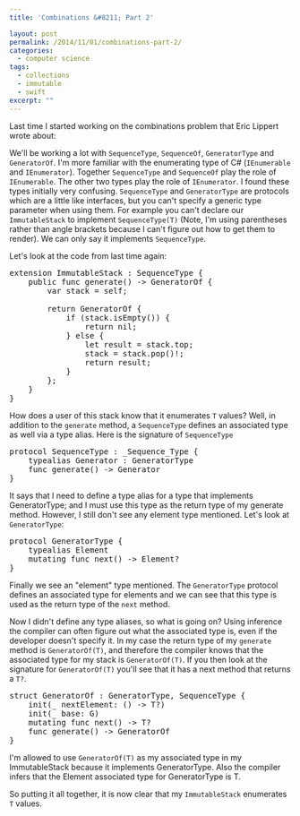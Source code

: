 ```yaml
---
title: 'Combinations &#8211; Part 2'

layout: post
permalink: /2014/11/01/combinations-part-2/
categories:
  - computer science
tags:
  - collections
  - immutable
  - swift
excerpt: ""
---
```

Last time I started working on the combinations problem that Eric Lippert wrote about: [][1]

We'll be working a lot with `SequenceType`, `SequenceOf`, `GeneratorType` and `GeneratorOf`. I'm more familiar with the enumerating type of C# (`IEnumerable` and `IEnumerator`). Together `SequenceType` and `SequenceOf` play the role of `IEnumerable`. The other two types play the role of `IEnumerator`. I found these types initially very confusing. `SequenceType` and `GeneratorType` are protocols which are a little like interfaces, but you can't specify a generic type parameter when using them. For example you can't declare our `ImmutableStack` to implement `SequenceType(T)` (Note, I'm using parentheses rather than angle brackets because I can't figure out how to get them to render). We can only say it implements `SequenceType`.

Let's look at the code from last time again:

<pre class="brush: swift; title: ; notranslate" title="">extension ImmutableStack : SequenceType {
    public func generate() -> GeneratorOf<T> {
        var stack = self;

        return GeneratorOf {
            if (stack.isEmpty()) {
                return nil;
            } else {
                let result = stack.top;
                stack = stack.pop()!;
                return result;
            }
        };
    }
}
</pre>

How does a user of this stack know that it enumerates `T` values? Well, in addition to the `generate` method, a `SequenceType` defines an associated type as well via a type alias. Here is the signature of `SequenceType`

<pre class="brush: swift; title: ; notranslate" title="">protocol SequenceType : _Sequence_Type {
    typealias Generator : GeneratorType
    func generate() -> Generator
}
</pre>

It says that I need to define a type alias for a type that implements GeneratorType; and I must use this type as the return type of my generate method. However, I still don't see any element type mentioned. Let's look at `GeneratorType`:

<pre class="brush: swift; title: ; notranslate" title="">protocol GeneratorType {
    typealias Element
    mutating func next() -> Element?
}
</pre>

Finally we see an "element" type mentioned. The `GeneratorType` protocol defines an associated type for elements and we can see that this type is used as the return type of the `next` method.

Now I didn't define any type aliases, so what is going on? Using inference the compiler can often figure out what the associated type is, even if the developer doesn't specify it. In my case the return type of my `generate` method is `GeneratorOf(T)`, and therefore the compiler knows that the associated type for my stack is `GeneratorOf(T)`. If you then look at the signature for `GeneratorOf(T)` you'll see that it has a next method that returns a `T?`.

<pre class="brush: swift; title: ; notranslate" title="">struct GeneratorOf<T> : GeneratorType, SequenceType {
    init(_ nextElement: () -> T?)
    init<G : GeneratorType where T == T>(_ base: G)
    mutating func next() -> T?
    func generate() -> GeneratorOf<T>
}
</pre>

I'm allowed to use `GeneratorOf(T)` as my associated type in my ImmutableStack because it implements GeneratorType. Also the compiler infers that the Element associated type for GeneratorType is T.

So putting it all together, it is now clear that my `ImmutableStack` enumerates `T` values.

 [1]: http://ericlippert.com/2014/10/13/producing-combinations-part-one/ "Collections"
